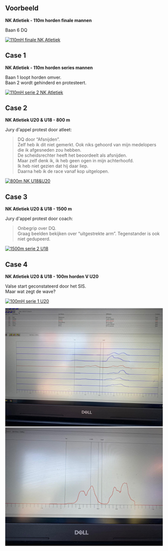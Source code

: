 ## Voorbeeld

**NK Atletiek - 110m horden finale mannen**

Baan 6 DQ

[![110mH finale NK Atletiek](http://img.youtube.com/vi/I8M0QA04hNA/0.jpg)](https://www.youtube.com/watch?v=I8M0QA04hNA "Casus - 110mH finale NK Atletiek")




## Case 1

**NK Atletiek - 110m horden series mannen**

Baan 1 loopt horden omver.\
Baan 2 wordt gehinderd en protesteert.

[![110mH serie 2 NK Atletiek](http://img.youtube.com/vi/8wB6Vckn-0o/0.jpg)](http://www.youtube.com/watch?v=8wB6Vckn-0o "Case 1 - 110mH NK Atletiek")


## Case 2

**NK Atletiek U20 & U18 - 800 m**

Jury d'appel protest door atleet:
> DQ door “Afsnijden”.\
> Zelf heb ik dit niet gemerkt. Ook niks gehoord van mijn medelopers die ik afgesneden zou hebben. \
> De scheidsrechter heeft het beoordeelt als afsnijden. \
> Maar zelf denk ik, ik heb geen ogen in mijn achterhoofd. \
> Ik heb niet gezien dat hij daar liep. \
> Daarna heb ik de race vanaf kop uitgelopen.

[![800m NK U18&U20](http://img.youtube.com/vi/cu25iLsiYh0/0.jpg)](http://www.youtube.com/watch?v=cu25iLsiYh0 "Case 2 - 800m NK U18&U20")


## Case 3

**NK Atletiek U20 & U18 - 1500 m**

Jury d'appel protest door coach:
> Onbegrip over DQ. \
> Graag beelden bekijken over “uitgestrekte arm”. Tegenstander is ook niet gedupeerd.

[![1500m serie 2 U18](http://img.youtube.com/vi/lCkRanaIFck/0.jpg)](http://www.youtube.com/watch?v=lCkRanaIFck "Case 3 - 1500m NK U18&U20")


## Case 4

**NK Atletiek U20 & U18 - 100m horden V U20**

Valse start geconstateerd door het SIS.\
Maar wat zegt de wave?

[![100mH serie 1 U20](http://img.youtube.com/vi/vlH6iVGXfHc/0.jpg)](http://www.youtube.com/watch?v=vlH6iVGXfHc "Case 4 - 100mH NK U18&U20")

![Waveform](/Waveform-combined.jpeg)
![Waveform](/Waveform-single.jpeg)

